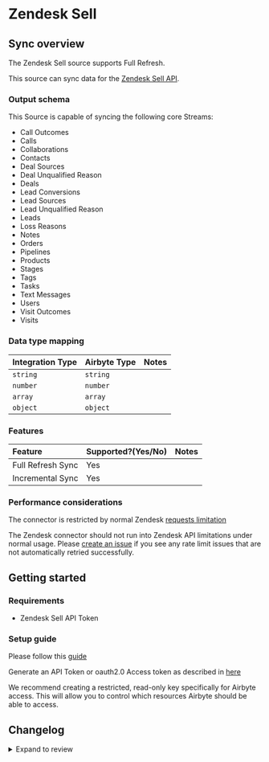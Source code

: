 # Zendesk Sell

## Sync overview

The Zendesk Sell source supports Full Refresh.

This source can sync data for the [Zendesk Sell API](https://developer.zendesk.com/api-reference/sales-crm/introduction/).

### Output schema

This Source is capable of syncing the following core Streams:

- Call Outcomes
- Calls
- Collaborations
- Contacts
- Deal Sources
- Deal Unqualified Reason
- Deals
- Lead Conversions
- Lead Sources
- Lead Unqualified Reason
- Leads
- Loss Reasons
- Notes
- Orders
- Pipelines
- Products
- Stages
- Tags
- Tasks
- Text Messages
- Users
- Visit Outcomes
- Visits

### Data type mapping

| Integration Type | Airbyte Type | Notes |
| :--------------- | :----------- | :---- |
| `string`         | `string`     |       |
| `number`         | `number`     |       |
| `array`          | `array`      |       |
| `object`         | `object`     |       |

### Features

| Feature           | Supported?\(Yes/No\) | Notes |
| :---------------- | :------------------- | :---- |
| Full Refresh Sync | Yes                  |       |
| Incremental Sync  | Yes                  |       |

### Performance considerations

The connector is restricted by normal Zendesk [requests limitation](https://developer.zendesk.com/api-reference/ticketing/account-configuration/usage_limits/)

The Zendesk connector should not run into Zendesk API limitations under normal usage. Please [create an issue](https://github.com/airbytehq/airbyte/issues) if you see any rate limit issues that are not automatically retried successfully.

## Getting started

### Requirements

- Zendesk Sell API Token

### Setup guide

Please follow this [guide](https://developer.zendesk.com/documentation/custom-data/custom-objects/getting-started-with-custom-objects/#enabling-custom-objects)

Generate an API Token or oauth2.0 Access token as described in [here](https://developer.zendesk.com/api-reference/ticketing/introduction/#security-and-authentication)

We recommend creating a restricted, read-only key specifically for Airbyte access. This will allow you to control which resources Airbyte should be able to access.

## Changelog

<details>
  <summary>Expand to review</summary>

| Version | Date       | Pull Request                                             | Subject                                                                        |
| :------ | :--------- | :------------------------------------------------------- | :----------------------------------------------------------------------------- |
| 0.3.16 | 2025-03-29 | [56836](https://github.com/airbytehq/airbyte/pull/56836) | Update dependencies |
| 0.3.15 | 2025-03-22 | [56341](https://github.com/airbytehq/airbyte/pull/56341) | Update dependencies |
| 0.3.14 | 2025-03-09 | [55657](https://github.com/airbytehq/airbyte/pull/55657) | Update dependencies |
| 0.3.13 | 2025-03-01 | [55160](https://github.com/airbytehq/airbyte/pull/55160) | Update dependencies |
| 0.3.12 | 2025-02-23 | [54630](https://github.com/airbytehq/airbyte/pull/54630) | Update dependencies |
| 0.3.11 | 2025-02-16 | [54122](https://github.com/airbytehq/airbyte/pull/54122) | Update dependencies |
| 0.3.10 | 2025-02-08 | [53601](https://github.com/airbytehq/airbyte/pull/53601) | Update dependencies |
| 0.3.9 | 2025-02-01 | [53111](https://github.com/airbytehq/airbyte/pull/53111) | Update dependencies |
| 0.3.8 | 2025-01-25 | [52406](https://github.com/airbytehq/airbyte/pull/52406) | Update dependencies |
| 0.3.7 | 2025-01-18 | [51997](https://github.com/airbytehq/airbyte/pull/51997) | Update dependencies |
| 0.3.6 | 2025-01-11 | [51436](https://github.com/airbytehq/airbyte/pull/51436) | Update dependencies |
| 0.3.5 | 2024-12-28 | [50772](https://github.com/airbytehq/airbyte/pull/50772) | Update dependencies |
| 0.3.4 | 2024-12-21 | [50309](https://github.com/airbytehq/airbyte/pull/50309) | Update dependencies |
| 0.3.3 | 2024-12-14 | [49761](https://github.com/airbytehq/airbyte/pull/49761) | Update dependencies |
| 0.3.2 | 2024-12-12 | [47846](https://github.com/airbytehq/airbyte/pull/47846) | Update dependencies |
| 0.3.1 | 2024-10-28 | [47495](https://github.com/airbytehq/airbyte/pull/47495) | Update dependencies |
| 0.3.0 | 2024-08-22 | [44562](https://github.com/airbytehq/airbyte/pull/44562) | Refactor connector to manifest-only format |
| 0.2.14 | 2024-08-17 | [44295](https://github.com/airbytehq/airbyte/pull/44295) | Update dependencies |
| 0.2.13 | 2024-08-12 | [43802](https://github.com/airbytehq/airbyte/pull/43802) | Update dependencies |
| 0.2.12 | 2024-08-10 | [43610](https://github.com/airbytehq/airbyte/pull/43610) | Update dependencies |
| 0.2.11 | 2024-08-03 | [43162](https://github.com/airbytehq/airbyte/pull/43162) | Update dependencies |
| 0.2.10 | 2024-07-27 | [42803](https://github.com/airbytehq/airbyte/pull/42803) | Update dependencies |
| 0.2.9 | 2024-07-20 | [42148](https://github.com/airbytehq/airbyte/pull/42148) | Update dependencies |
| 0.2.8 | 2024-07-13 | [41718](https://github.com/airbytehq/airbyte/pull/41718) | Update dependencies |
| 0.2.7 | 2024-07-10 | [41544](https://github.com/airbytehq/airbyte/pull/41544) | Update dependencies |
| 0.2.6 | 2024-07-09 | [41308](https://github.com/airbytehq/airbyte/pull/41308) | Update dependencies |
| 0.2.5 | 2024-07-06 | [40983](https://github.com/airbytehq/airbyte/pull/40983) | Update dependencies |
| 0.2.4 | 2024-06-25 | [40363](https://github.com/airbytehq/airbyte/pull/40363) | Update dependencies |
| 0.2.3 | 2024-06-22 | [40023](https://github.com/airbytehq/airbyte/pull/40023) | Update dependencies |
| 0.2.2 | 2024-06-06 | [39258](https://github.com/airbytehq/airbyte/pull/39258) | [autopull] Upgrade base image to v1.2.2 |
| 0.2.1 | 2024-05-20 | [38426](https://github.com/airbytehq/airbyte/pull/38426) | [autopull] base image + poetry + up_to_date |
| 0.2.0 | 2023-10-23 | [31016](https://github.com/airbytehq/airbyte/pull/31016) | Migrated to Low Code CDK |
| 0.1.1 | 2023-08-30 | [29830](https://github.com/airbytehq/airbyte/pull/29830) | Change phone_number in Calls to string (bug in zendesk sell api documentation) |
| 0.1.0 | 2022-10-27 | [17888](https://github.com/airbytehq/airbyte/pull/17888) | Initial Release |

</details>
